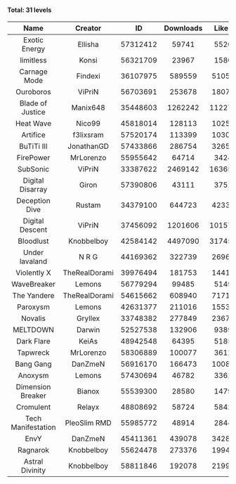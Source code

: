 #### Total: 31 levels

| Name | Creator | ID | Downloads | Likes |
|:---:|:---:|:---:|:---:|:---:|
| Exotic Energy | Ellisha | 57312412 | 59741 | 5520
| limitless | Konsi | 56321709 | 23967 | 1580
| Carnage Mode | Findexi | 36107975 | 589559 | 51051
| Ouroboros | ViPriN | 56703691 | 253678 | 18078
| Blade of Justice | Manix648 | 35448603 | 1262242 | 112271
| Heat Wave | Nico99 | 45818014 | 128113 | 10257
| Artifice | f3lixsram | 57520174 | 113399 | 10300
| BuTiTi III | JonathanGD | 57433866 | 286754 | 32657
| FirePower | MrLorenzo | 55955642 | 64714 | 3424
| SubSonic | ViPriN | 33387622 | 2469142 | 163656
| Digital Disarray | Giron | 57390806 | 43111 | 3751
| Deception Dive | Rustam | 34379100 | 644723 | 42338
| Digital Descent | ViPriN | 37456092 | 1201606 | 101577
| Bloodlust | Knobbelboy | 42584142 | 4497090 | 317456
| Under lavaland | N R G | 44169362 | 322739 | 26962
| Violently X | TheRealDorami | 39976494 | 181753 | 14412
| WaveBreaker | Lemons | 56779294 | 99485 | 5149
| The Yandere | TheRealDorami | 54615662 | 608940 | 71716
| Paroxysm | Lemons | 42631377 | 211016 | 15532
| Novalis | Gryllex | 33748382 | 277849 | 23678
| MELTDOWN | Darwin | 52527538 | 132906 | 9389
| Dark Flare | KeiAs | 48942548 | 64395 | 5185
| Tapwreck | MrLorenzo | 58306889 | 100077 | 3612
| Bang Gang | DanZmeN | 56916170 | 166473 | 10083
| Anoxysm | Lemons | 57430694 | 46782 | 3362
| Dimension Breaker | Bianox | 55539300 | 28580 | 1479
| Cromulent | Relayx | 48808692 | 58724 | 5842
| Tech Manifestation | PleoSlim RMD | 55985772 | 48914 | 2844
| EnvY | DanZmeN | 45411361 | 439078 | 34280
| Ragnarok | Knobbelboy | 55624478 | 273376 | 19947
| Astral Divinity | Knobbelboy | 58811846 | 192078 | 21991
